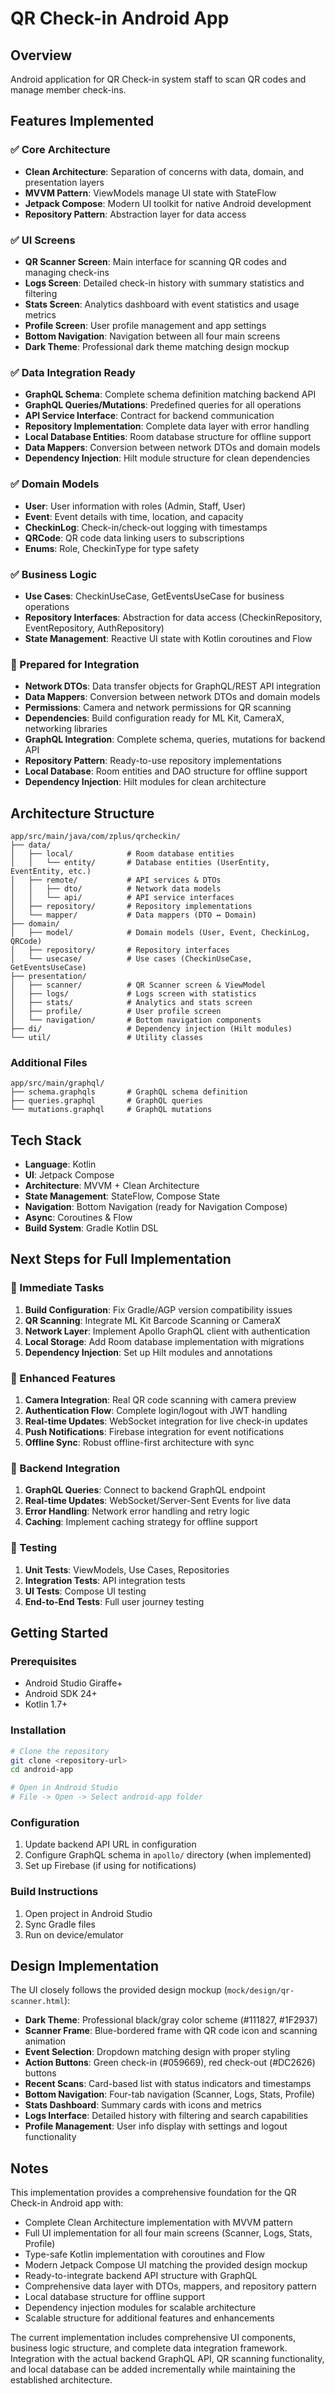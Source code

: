 # QR Check-in Android App

## Overview
Android application for QR Check-in system staff to scan QR codes and manage member check-ins.

## Features Implemented

### ✅ Core Architecture
- **Clean Architecture**: Separation of concerns with data, domain, and presentation layers
- **MVVM Pattern**: ViewModels manage UI state with StateFlow
- **Jetpack Compose**: Modern UI toolkit for native Android development
- **Repository Pattern**: Abstraction layer for data access

### ✅ UI Screens
- **QR Scanner Screen**: Main interface for scanning QR codes and managing check-ins
- **Logs Screen**: Detailed check-in history with summary statistics and filtering
- **Stats Screen**: Analytics dashboard with event statistics and usage metrics
- **Profile Screen**: User profile management and app settings
- **Bottom Navigation**: Navigation between all four main screens
- **Dark Theme**: Professional dark theme matching design mockup

### ✅ Data Integration Ready
- **GraphQL Schema**: Complete schema definition matching backend API
- **GraphQL Queries/Mutations**: Predefined queries for all operations
- **API Service Interface**: Contract for backend communication
- **Repository Implementation**: Complete data layer with error handling
- **Local Database Entities**: Room database structure for offline support
- **Data Mappers**: Conversion between network DTOs and domain models
- **Dependency Injection**: Hilt module structure for clean dependencies

### ✅ Domain Models
- **User**: User information with roles (Admin, Staff, User)
- **Event**: Event details with time, location, and capacity
- **CheckinLog**: Check-in/check-out logging with timestamps
- **QRCode**: QR code data linking users to subscriptions
- **Enums**: Role, CheckinType for type safety

### ✅ Business Logic
- **Use Cases**: CheckinUseCase, GetEventsUseCase for business operations
- **Repository Interfaces**: Abstraction for data access (CheckinRepository, EventRepository, AuthRepository)
- **State Management**: Reactive UI state with Kotlin coroutines and Flow

### 🔧 Prepared for Integration
- **Network DTOs**: Data transfer objects for GraphQL/REST API integration
- **Data Mappers**: Conversion between network DTOs and domain models
- **Permissions**: Camera and network permissions for QR scanning
- **Dependencies**: Build configuration ready for ML Kit, CameraX, networking libraries
- **GraphQL Integration**: Complete schema, queries, mutations for backend API
- **Repository Pattern**: Ready-to-use repository implementations
- **Local Database**: Room entities and DAO structure for offline support
- **Dependency Injection**: Hilt modules for clean architecture

## Architecture Structure

```
app/src/main/java/com/zplus/qrcheckin/
├── data/
│   ├── local/            # Room database entities
│   │   └── entity/       # Database entities (UserEntity, EventEntity, etc.)
│   ├── remote/           # API services & DTOs
│   │   ├── dto/          # Network data models
│   │   └── api/          # API service interfaces
│   ├── repository/       # Repository implementations
│   └── mapper/           # Data mappers (DTO ↔ Domain)
├── domain/
│   ├── model/            # Domain models (User, Event, CheckinLog, QRCode)
│   ├── repository/       # Repository interfaces
│   └── usecase/          # Use cases (CheckinUseCase, GetEventsUseCase)
├── presentation/
│   ├── scanner/          # QR Scanner screen & ViewModel
│   ├── logs/             # Logs screen with statistics
│   ├── stats/            # Analytics and stats screen
│   ├── profile/          # User profile screen
│   └── navigation/       # Bottom navigation components
├── di/                   # Dependency injection (Hilt modules)
└── util/                 # Utility classes
```

### Additional Files
```
app/src/main/graphql/
├── schema.graphqls       # GraphQL schema definition
├── queries.graphql       # GraphQL queries
└── mutations.graphql     # GraphQL mutations
```

## Tech Stack
- **Language**: Kotlin
- **UI**: Jetpack Compose
- **Architecture**: MVVM + Clean Architecture
- **State Management**: StateFlow, Compose State
- **Navigation**: Bottom Navigation (ready for Navigation Compose)
- **Async**: Coroutines & Flow
- **Build System**: Gradle Kotlin DSL

## Next Steps for Full Implementation

### 🔄 Immediate Tasks
1. **Build Configuration**: Fix Gradle/AGP version compatibility issues
2. **QR Scanning**: Integrate ML Kit Barcode Scanning or CameraX
3. **Network Layer**: Implement Apollo GraphQL client with authentication
4. **Local Storage**: Add Room database implementation with migrations
5. **Dependency Injection**: Set up Hilt modules and annotations

### 📱 Enhanced Features
1. **Camera Integration**: Real QR code scanning with camera preview
2. **Authentication Flow**: Complete login/logout with JWT handling
3. **Real-time Updates**: WebSocket integration for live check-in updates
4. **Push Notifications**: Firebase integration for event notifications
5. **Offline Sync**: Robust offline-first architecture with sync

### 🔗 Backend Integration
1. **GraphQL Queries**: Connect to backend GraphQL endpoint
2. **Real-time Updates**: WebSocket/Server-Sent Events for live data
3. **Error Handling**: Network error handling and retry logic
4. **Caching**: Implement caching strategy for offline support

### 🧪 Testing
1. **Unit Tests**: ViewModels, Use Cases, Repositories
2. **Integration Tests**: API integration tests
3. **UI Tests**: Compose UI testing
4. **End-to-End Tests**: Full user journey testing

## Getting Started

### Prerequisites
- Android Studio Giraffe+
- Android SDK 24+
- Kotlin 1.7+

### Installation
```bash
# Clone the repository
git clone <repository-url>
cd android-app

# Open in Android Studio
# File -> Open -> Select android-app folder
```

### Configuration
1. Update backend API URL in configuration
2. Configure GraphQL schema in `apollo/` directory (when implemented)
3. Set up Firebase (if using for notifications)

### Build Instructions
1. Open project in Android Studio
2. Sync Gradle files
3. Run on device/emulator

## Design Implementation

The UI closely follows the provided design mockup (`mock/design/qr-scanner.html`):

- **Dark Theme**: Professional black/gray color scheme (#111827, #1F2937)
- **Scanner Frame**: Blue-bordered frame with QR code icon and scanning animation
- **Event Selection**: Dropdown matching design with proper styling
- **Action Buttons**: Green check-in (#059669), red check-out (#DC2626) buttons
- **Recent Scans**: Card-based list with status indicators and timestamps
- **Bottom Navigation**: Four-tab navigation (Scanner, Logs, Stats, Profile)
- **Stats Dashboard**: Summary cards with icons and metrics
- **Logs Interface**: Detailed history with filtering and search capabilities
- **Profile Management**: User info display with settings and logout functionality

## Notes

This implementation provides a comprehensive foundation for the QR Check-in Android app with:
- Complete Clean Architecture implementation with MVVM pattern
- Full UI implementation for all four main screens (Scanner, Logs, Stats, Profile)
- Type-safe Kotlin implementation with coroutines and Flow
- Modern Jetpack Compose UI matching the provided design mockup
- Ready-to-integrate backend API structure with GraphQL
- Comprehensive data layer with DTOs, mappers, and repository pattern
- Local database structure for offline support
- Dependency injection modules for scalable architecture
- Scalable structure for additional features and enhancements

The current implementation includes comprehensive UI components, business logic structure, and complete data integration framework. Integration with the actual backend GraphQL API, QR scanning functionality, and local database can be added incrementally while maintaining the established architecture.